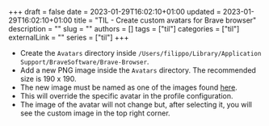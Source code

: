 +++ 
draft = false
date = 2023-01-29T16:02:10+01:00
updated = 2023-01-29T16:02:10+01:00
title = "TIL - Create custom avatars for Brave browser"
description = ""
slug = ""
authors = []
tags = ["til"]
categories = ["til"]
externalLink = ""
series = ["til"]
+++

* Create the `Avatars` directory inside `/Users/filippo/Library/Application Support/BraveSoftware/Brave-Browser`.
* Add a new PNG image inside the `Avatars` directory. The recommended size is 190 x 190.
* The new image must be named as one of the images found [here](https://github.com/brave/brave-core/tree/master/app/theme/default_100_percent/common/avatars).
* This will override the specific avatar in the profile configuration.
* The image of the avatar will not change but, after selecting it, you will see the custom image in the top right corner.

